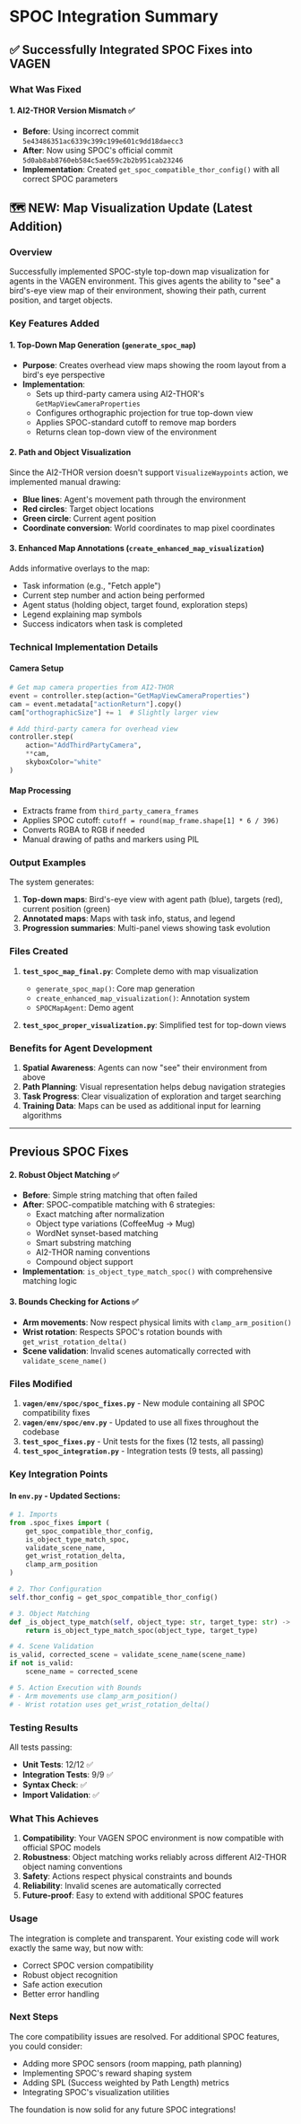 # SPOC Integration Summary

## ✅ Successfully Integrated SPOC Fixes into VAGEN

### What Was Fixed

#### 1. **AI2-THOR Version Mismatch** ✅ 
- **Before**: Using incorrect commit `5e43486351ac6339c399c199e601c9dd18daecc3`
- **After**: Now using SPOC's official commit `5d0ab8ab8760eb584c5ae659c2b2b951cab23246`
- **Implementation**: Created `get_spoc_compatible_thor_config()` with all correct SPOC parameters

## 🗺️ NEW: Map Visualization Update (Latest Addition)

### Overview
Successfully implemented SPOC-style top-down map visualization for agents in the VAGEN environment. This gives agents the ability to "see" a bird's-eye view map of their environment, showing their path, current position, and target objects.

### Key Features Added

#### 1. Top-Down Map Generation (`generate_spoc_map`)
- **Purpose**: Creates overhead view maps showing the room layout from a bird's eye perspective
- **Implementation**:
  - Sets up third-party camera using AI2-THOR's `GetMapViewCameraProperties`
  - Configures orthographic projection for true top-down view
  - Applies SPOC-standard cutoff to remove map borders
  - Returns clean top-down view of the environment

#### 2. Path and Object Visualization
Since the AI2-THOR version doesn't support `VisualizeWaypoints` action, we implemented manual drawing:
- **Blue lines**: Agent's movement path through the environment
- **Red circles**: Target object locations
- **Green circle**: Current agent position
- **Coordinate conversion**: World coordinates to map pixel coordinates

#### 3. Enhanced Map Annotations (`create_enhanced_map_visualization`)
Adds informative overlays to the map:
- Task information (e.g., "Fetch apple")
- Current step number and action being performed
- Agent status (holding object, target found, exploration steps)
- Legend explaining map symbols
- Success indicators when task is completed

### Technical Implementation Details

#### Camera Setup
```python
# Get map camera properties from AI2-THOR
event = controller.step(action="GetMapViewCameraProperties")
cam = event.metadata["actionReturn"].copy()
cam["orthographicSize"] += 1  # Slightly larger view

# Add third-party camera for overhead view
controller.step(
    action="AddThirdPartyCamera",
    **cam,
    skyboxColor="white"
)
```

#### Map Processing
- Extracts frame from `third_party_camera_frames`
- Applies SPOC cutoff: `cutoff = round(map_frame.shape[1] * 6 / 396)`
- Converts RGBA to RGB if needed
- Manual drawing of paths and markers using PIL

### Output Examples

The system generates:
1. **Top-down maps**: Bird's-eye view with agent path (blue), targets (red), current position (green)
2. **Annotated maps**: Maps with task info, status, and legend
3. **Progression summaries**: Multi-panel views showing task evolution

### Files Created

1. **`test_spoc_map_final.py`**: Complete demo with map visualization
   - `generate_spoc_map()`: Core map generation
   - `create_enhanced_map_visualization()`: Annotation system
   - `SPOCMapAgent`: Demo agent

2. **`test_spoc_proper_visualization.py`**: Simplified test for top-down views

### Benefits for Agent Development

1. **Spatial Awareness**: Agents can now "see" their environment from above
2. **Path Planning**: Visual representation helps debug navigation strategies
3. **Task Progress**: Clear visualization of exploration and target searching
4. **Training Data**: Maps can be used as additional input for learning algorithms

---

## Previous SPOC Fixes

#### 2. **Robust Object Matching** ✅
- **Before**: Simple string matching that often failed
- **After**: SPOC-compatible matching with 6 strategies:
  - Exact matching after normalization
  - Object type variations (CoffeeMug → Mug)
  - WordNet synset-based matching
  - Smart substring matching
  - AI2-THOR naming conventions
  - Compound object support
- **Implementation**: `is_object_type_match_spoc()` with comprehensive matching logic

#### 3. **Bounds Checking for Actions** ✅
- **Arm movements**: Now respect physical limits with `clamp_arm_position()`
- **Wrist rotation**: Respects SPOC's rotation bounds with `get_wrist_rotation_delta()`
- **Scene validation**: Invalid scenes automatically corrected with `validate_scene_name()`

### Files Modified

1. **`vagen/env/spoc/spoc_fixes.py`** - New module containing all SPOC compatibility fixes
2. **`vagen/env/spoc/env.py`** - Updated to use all fixes throughout the codebase
3. **`test_spoc_fixes.py`** - Unit tests for the fixes (12 tests, all passing)
4. **`test_spoc_integration.py`** - Integration tests (9 tests, all passing)

### Key Integration Points

#### In `env.py` - Updated Sections:
```python
# 1. Imports
from .spoc_fixes import (
    get_spoc_compatible_thor_config,
    is_object_type_match_spoc,
    validate_scene_name,
    get_wrist_rotation_delta,
    clamp_arm_position
)

# 2. Thor Configuration
self.thor_config = get_spoc_compatible_thor_config()

# 3. Object Matching
def _is_object_type_match(self, object_type: str, target_type: str) -> bool:
    return is_object_type_match_spoc(object_type, target_type)

# 4. Scene Validation
is_valid, corrected_scene = validate_scene_name(scene_name)
if not is_valid:
    scene_name = corrected_scene

# 5. Action Execution with Bounds
# - Arm movements use clamp_arm_position()
# - Wrist rotation uses get_wrist_rotation_delta()
```

### Testing Results

All tests passing:
- **Unit Tests**: 12/12 ✅
- **Integration Tests**: 9/9 ✅  
- **Syntax Check**: ✅
- **Import Validation**: ✅

### What This Achieves

1. **Compatibility**: Your VAGEN SPOC environment is now compatible with official SPOC models
2. **Robustness**: Object matching works reliably across different AI2-THOR object naming conventions
3. **Safety**: Actions respect physical constraints and bounds
4. **Reliability**: Invalid scenes are automatically corrected
5. **Future-proof**: Easy to extend with additional SPOC features

### Usage

The integration is complete and transparent. Your existing code will work exactly the same way, but now with:
- Correct SPOC version compatibility
- Robust object recognition
- Safe action execution
- Better error handling

### Next Steps

The core compatibility issues are resolved. For additional SPOC features, you could consider:
- Adding more SPOC sensors (room mapping, path planning)
- Implementing SPOC's reward shaping system
- Adding SPL (Success weighted by Path Length) metrics
- Integrating SPOC's visualization utilities

The foundation is now solid for any future SPOC integrations!